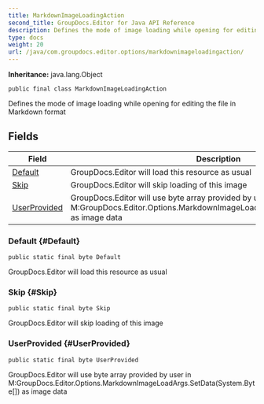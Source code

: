 ```yaml
---
title: MarkdownImageLoadingAction
second_title: GroupDocs.Editor for Java API Reference
description: Defines the mode of image loading while opening for editing the file in Markdown format
type: docs
weight: 20
url: /java/com.groupdocs.editor.options/markdownimageloadingaction/
---
```

**Inheritance:**
java.lang.Object
```
public final class MarkdownImageLoadingAction
```

Defines the mode of image loading while opening for editing the file in Markdown format
## Fields

| Field | Description |
| --- | --- |
| [Default](#Default) | GroupDocs.Editor will load this resource as usual |
| [Skip](#Skip) | GroupDocs.Editor will skip loading of this image |
| [UserProvided](#UserProvided) | GroupDocs.Editor will use byte array provided by user in  M:GroupDocs.Editor.Options.MarkdownImageLoadArgs.SetData(System.Byte[])  as image data |
### Default {#Default}
```
public static final byte Default
```


GroupDocs.Editor will load this resource as usual

### Skip {#Skip}
```
public static final byte Skip
```


GroupDocs.Editor will skip loading of this image

### UserProvided {#UserProvided}
```
public static final byte UserProvided
```


GroupDocs.Editor will use byte array provided by user in  M:GroupDocs.Editor.Options.MarkdownImageLoadArgs.SetData(System.Byte[])  as image data

